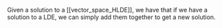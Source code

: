 Given a solution to a [[vector_space_HLDE]], we have that if we have a solution to a LDE, we can simply add them together to get a new solution.